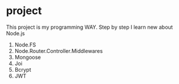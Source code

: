 # project
This project is my programming WAY.
Step by step I learn new about Node.js
  1) Node.FS
  2) Node.Router.Controller.Middlewares
  3) Mongoose
  4) Joi
  5) Bcrypt
  6) JWT
